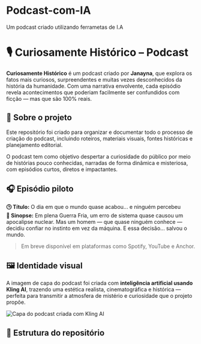 # Podcast-com-IA
Um podcast criado utilizando ferrametas de I.A
# 🎙️ Curiosamente Histórico – Podcast

**Curiosamente Histórico** é um podcast criado por **Janayna**, que explora os fatos mais curiosos, surpreendentes e muitas vezes desconhecidos da história da humanidade. Com uma narrativa envolvente, cada episódio revela acontecimentos que poderiam facilmente ser confundidos com ficção — mas que são 100% reais.

## 🧠 Sobre o projeto

Este repositório foi criado para organizar e documentar todo o processo de criação do podcast, incluindo roteiros, materiais visuais, fontes históricas e planejamento editorial.

O podcast tem como objetivo despertar a curiosidade do público por meio de histórias pouco conhecidas, narradas de forma dinâmica e misteriosa, com episódios curtos, diretos e impactantes.

## 🎧 Episódio piloto

**🕒 Título:** O dia em que o mundo quase acabou... e ninguém percebeu  
**📖 Sinopse:** Em plena Guerra Fria, um erro de sistema quase causou um apocalipse nuclear. Mas um homem — que quase ninguém conhece — decidiu confiar no instinto em vez da máquina. E essa decisão... salvou o mundo.

> Em breve disponível em plataformas como Spotify, YouTube e Anchor.

## 🖼️ Identidade visual

A imagem de capa do podcast foi criada com **inteligência artificial usando Kling AI**, trazendo uma estética realista, cinematográfica e histórica — perfeita para transmitir a atmosfera de mistério e curiosidade que o projeto propõe.

![Capa do podcast criada com Kling AI](./artes/capa-podcast-kling.png)

## 📂 Estrutura do repositório

